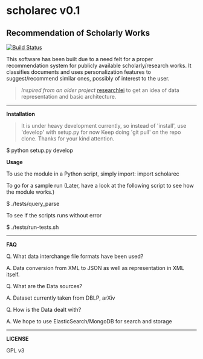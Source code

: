 scholarec v0.1
==============
Recommendation of Scholarly Works 
---------------------------------

[![Build Status](https://travis-ci.org/arcolife/scholarec.png?branch=master)](https://travis-ci.org/arcolife/scholarec)

This software has been built due to a need felt for a proper recommendation system for publicly available scholarly/research works. It classifies documents and uses personalization features to suggest/recommend similar ones, possibly of interest to the user.

> *Inspired from an older project* [researchlei](http://cs.stanford.edu/people/karpathy/researchlei/ "BSD Licensed") to get an idea of data representation and basic architecture.

***

**Installation**

> It is under heavy development currently, so instead of 'install', use 'develop' with setup.py for now 
> Keep doing 'git pull' on the repo clone. Thanks for your kind attention.

$ python setup.py develop


**Usage**

To use the module in a Python script, simply import:
import scholarec

To go for a sample run (Later, have a look at the following script to see how the module works.)

$ ./tests/query_parse

To see if the scripts runs without error

$ ./tests/run-tests.sh

***

**FAQ**

Q. What data interchange file formats have been used?

A. Data conversion from XML to JSON as well as representation in XML itself.


Q. What are the Data sources? 

A. Dataset currently taken from DBLP, arXiv


Q. How is the Data dealt with?

A. We hope to use ElasticSearch/MongoDB for search and storage

***

**LICENSE**

GPL v3